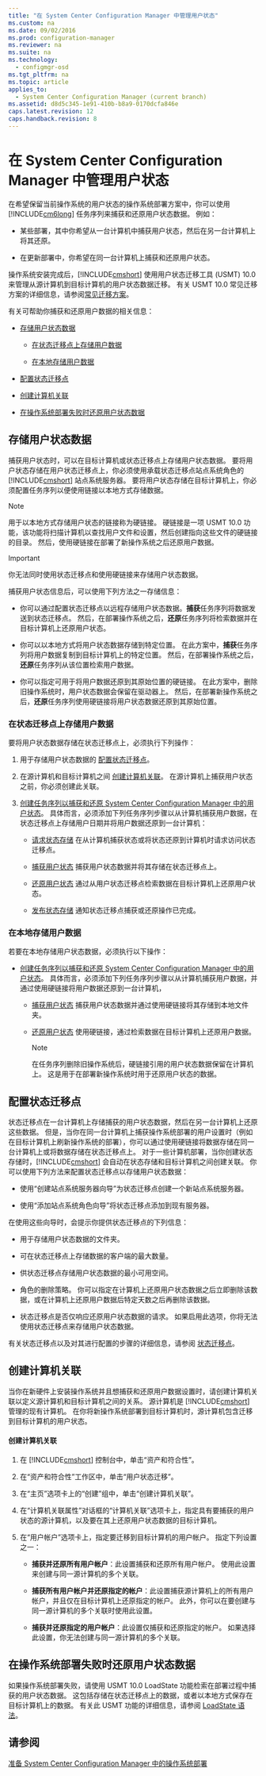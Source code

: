 ```yaml
---
title: "在 System Center Configuration Manager 中管理用户状态"
ms.custom: na
ms.date: 09/02/2016
ms.prod: configuration-manager
ms.reviewer: na
ms.suite: na
ms.technology: 
  - configmgr-osd
ms.tgt_pltfrm: na
ms.topic: article
applies_to: 
  - System Center Configuration Manager (current branch)
ms.assetid: d8d5c345-1e91-410b-b8a9-0170dcfa846e
caps.latest.revision: 12
caps.handback.revision: 8
---
```

# 在 System Center Configuration Manager 中管理用户状态
在希望保留当前操作系统的用户状态的操作系统部署方案中，你可以使用 [!INCLUDE[cm6long](../LocTest/includes/cm6long_md.md)] 任务序列来捕获和还原用户状态数据。 例如：  
  
-   某些部署，其中你希望从一台计算机中捕获用户状态，然后在另一台计算机上将其还原。  
  
-   在更新部署中，你希望在同一台计算机上捕获和还原用户状态。  
  
 操作系统安装完成后，[!INCLUDE[cmshort](../LocTest/includes/cmshort_md.md)] 使用用户状态迁移工具 \(USMT\) 10.0 来管理从源计算机到目标计算机的用户状态数据迁移。 有关 USMT 10.0 常见迁移方案的详细信息，请参阅[常见迁移方案](https://technet.microsoft.com/library/mt299169\(v=vs.85\).aspx)。  
  
 有关可帮助你捕获和还原用户数据的相关信息：  
  
-   [存储用户状态数据](#BKMK_StoringUserData)  
  
    -   [在状态迁移点上存储用户数据](#BKMK_UserDataSMP)  
  
    -   [在本地存储用户数据](#BKMK_UserDataDestination)  
  
-   [配置状态迁移点](#BKMK_StateMigrationPoint)  
  
-   [创建计算机关联](#BKMK_ComputerAssociation)  
  
-   [在操作系统部署失败时还原用户状态数据](#BKMK_MigrationFails)  
  
##  <a name="BKMK_StoringUserData"></a> 存储用户状态数据  
 捕获用户状态时，可以在目标计算机或状态迁移点上存储用户状态数据。 要将用户状态存储在用户状态迁移点上，你必须使用承载状态迁移点站点系统角色的 [!INCLUDE[cmshort](../LocTest/includes/cmshort_md.md)] 站点系统服务器。 要将用户状态存储在目标计算机上，你必须配置任务序列以便使用链接以本地方式存储数据。  
  
> [!NOTE]  
>  用于以本地方式存储用户状态的链接称为硬链接。 硬链接是一项 USMT 10.0 功能，该功能将扫描计算机以查找用户文件和设置，然后创建指向这些文件的硬链接的目录。 然后，使用硬链接在部署了新操作系统之后还原用户数据。  
  
> [!IMPORTANT]  
>  你无法同时使用状态迁移点和使用硬链接来存储用户状态数据。  
  
 捕获用户状态信息后，可以使用下列方法之一存储信息：  
  
-   你可以通过配置状态迁移点以远程存储用户状态数据。**捕获**任务序列将数据发送到状态迁移点。 然后，在部署操作系统之后，**还原**任务序列将检索数据并在目标计算机上还原用户状态。  
  
-   你可以以本地方式将用户状态数据存储到特定位置。 在此方案中，**捕获**任务序列将用户数据复制到目标计算机上的特定位置。 然后，在部署操作系统之后，**还原**任务序列从该位置检索用户数据。  
  
-   你可以指定可用于将用户数据还原到其原始位置的硬链接。 在此方案中，删除旧操作系统时，用户状态数据会保留在驱动器上。 然后，在部署新操作系统之后，**还原**任务序列使用硬链接将用户状态数据还原到其原始位置。  
  
###  <a name="BKMK_UserDataSMP"></a> 在状态迁移点上存储用户数据  
 要将用户状态数据存储在状态迁移点上，必须执行下列操作：  
  
1.  用于存储用户状态数据的 [配置状态迁移点](#BKMK_StateMigrationPoint)。  
  
2.  在源计算机和目标计算机之间 [创建计算机关联](#BKMK_ComputerAssociation)。 在源计算机上捕获用户状态之前，你必须创建此关联。  
  
3.  [创建任务序列以捕获和还原 System Center Configuration Manager 中的用户状态](../LocTest/Create-a-task-sequence-to-capture-and-restore-user-state-in-System-Center-Configuration-Manager.md)。 具体而言，必须添加下列任务序列步骤以从计算机捕获用户数据，在状态迁移点上存储用户日期并将用户数据还原到一台计算机：  
  
    -   [请求状态存储](../LocTest/Task-sequence-steps-in-System-Center-Configuration-Manager.md#BKMK_RequestStateStore) 在从计算机捕获状态或将状态还原到计算机时请求访问状态迁移点。  
  
    -   [捕获用户状态](../LocTest/Task-sequence-steps-in-System-Center-Configuration-Manager.md#BKMK_CaptureUserState) 捕获用户状态数据并将其存储在状态迁移点上。  
  
    -   [还原用户状态](../LocTest/Task-sequence-steps-in-System-Center-Configuration-Manager.md#BKMK_RestoreUserState) 通过从用户状态迁移点检索数据在目标计算机上还原用户状态。  
  
    -   [发布状态存储](../LocTest/Task-sequence-steps-in-System-Center-Configuration-Manager.md#BKMK_ReleaseStateStore) 通知状态迁移点捕获或还原操作已完成。  
  
###  <a name="BKMK_UserDataDestination"></a> 在本地存储用户数据  
 若要在本地存储用户状态数据，必须执行以下操作：  
  
-   [创建任务序列以捕获和还原 System Center Configuration Manager 中的用户状态](../LocTest/Create-a-task-sequence-to-capture-and-restore-user-state-in-System-Center-Configuration-Manager.md)。 具体而言，必须添加下列任务序列步骤以从计算机捕获用户数据，并通过使用硬链接将用户数据还原到一台计算机，  
  
    -   [捕获用户状态](../LocTest/Task-sequence-steps-in-System-Center-Configuration-Manager.md#BKMK_CaptureUserState) 捕获用户状态数据并通过使用硬链接将其存储到本地文件夹。  
  
    -   [还原用户状态](../LocTest/Task-sequence-steps-in-System-Center-Configuration-Manager.md#BKMK_RestoreUserState) 使用硬链接，通过检索数据在目标计算机上还原用户数据。  
  
        > [!NOTE]  
        >  在任务序列删除旧操作系统后，硬链接引用的用户状态数据保留在计算机上。 这是用于在部署新操作系统时用于还原用户状态的数据。  
  
##  <a name="BKMK_StateMigrationPoint"></a> 配置状态迁移点  
 状态迁移点在一台计算机上存储捕获的用户状态数据，然后在另一台计算机上还原这些数据。 但是，当你在同一台计算机上捕获操作系统部署的用户设置时（例如在目标计算机上刷新操作系统的部署），你可以通过使用硬链接将数据存储在同一台计算机上或将数据存储在状态迁移点上。 对于一些计算机部署，当你创建状态存储时，[!INCLUDE[cmshort](../LocTest/includes/cmshort_md.md)] 会自动在状态存储和目标计算机之间创建关联。 你可以使用下列方法来配置状态迁移点以存储用户状态数据：  
  
-   使用“创建站点系统服务器向导”为状态迁移点创建一个新站点系统服务器。  
  
-   使用“添加站点系统角色向导”将状态迁移点添加到现有服务器。  
  
 在使用这些向导时，会提示你提供状态迁移点的下列信息：  
  
-   用于存储用户状态数据的文件夹。  
  
-   可在状态迁移点上存储数据的客户端的最大数量。  
  
-   供状态迁移点存储用户状态数据的最小可用空间。  
  
-   角色的删除策略。 你可以指定在计算机上还原用户状态数据之后立即删除该数据，或在计算机上还原用户数据后特定天数之后再删除该数据。  
  
-   状态迁移点是否仅响应还原用户状态数据的请求。 如果启用此选项，你将无法使用状态迁移点来存储用户状态数据。  
  
 有关状态迁移点以及对其进行配置的步骤的详细信息，请参阅 [状态迁移点](../LocTest/Prepare-site-system-roles-for-operating-system-deployments-with-System-Center-Configuration-Manager.md#BKMK_StateMigrationPoints)。  
  
##  <a name="BKMK_ComputerAssociation"></a> 创建计算机关联  
 当你在新硬件上安装操作系统并且想捕获和还原用户数据设置时，请创建计算机关联以定义源计算机和目标计算机之间的关系。 源计算机是 [!INCLUDE[cmshort](../LocTest/includes/cmshort_md.md)] 管理的现有计算机。 在你将新操作系统部署到目标计算机时，源计算机包含迁移到目标计算机的用户状态。  
  
#### 创建计算机关联  
  
1.  在 [!INCLUDE[cmshort](../LocTest/includes/cmshort_md.md)] 控制台中，单击“资产和符合性”。  
  
2.  在“资产和符合性”工作区中，单击“用户状态迁移”。  
  
3.  在“主页”选项卡上的“创建”组中，单击“创建计算机关联”。  
  
4.  在“计算机关联属性”对话框的“计算机关联”选项卡上，指定具有要捕获的用户状态的源计算机，以及要在其上还原用户状态数据的目标计算机。  
  
5.  在“用户帐户”选项卡上，指定要迁移到目标计算机的用户帐户。 指定下列设置之一：  
  
    -   **捕获并还原所有用户帐户**：此设置捕获和还原所有用户帐户。 使用此设置来创建与同一源计算机的多个关联。  
  
    -   **捕获所有用户帐户并还原指定的帐户**：此设置捕获源计算机上的所有用户帐户，并且仅在目标计算机上还原指定的帐户。 此外，你可以在要创建与同一源计算机的多个关联时使用此设置。  
  
    -   **捕获并还原指定的用户帐户**：此设置仅捕获和还原指定的帐户。 如果选择此设置，你无法创建与同一源计算机的多个关联。  
  
##  <a name="BKMK_MigrationFails"></a> 在操作系统部署失败时还原用户状态数据  
 如果操作系统部署失败，请使用 USMT 10.0 LoadState 功能检索在部署过程中捕获的用户状态数据。 这包括存储在状态迁移点上的数据，或者以本地方式保存在目标计算机上的数据。 有关此 USMT 功能的详细信息，请参阅 [LoadState 语法](https://technet.microsoft.com/library/mt299188\(v=vs.85\).aspx)。  
  
## 请参阅  
 [准备 System Center Configuration Manager 中的操作系统部署](../LocTest/Prepare-for-operating-system-deployment-in-System-Center-Configuration-Manager.md)